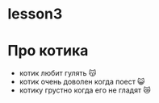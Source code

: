 # lesson3

# Про котика

* котик любит гулять :kissing_cat:
* котик очень доволен когда поест :smiley_cat:
* котику грустно когда его не гладят :crying_cat_face: